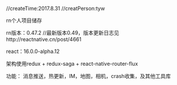 //createTime:2017.8.31
//creatPerson:tyw

rn个人项目储存

rn版本：0.47.2
//最新版本0.49，版本更新日志见http://reactnative.cn/post/4661

react：16.0.0-alpha.12

架构使用redux + redux-saga + react-native-router-flux

功能：
消息推送，热更新，IM，地图，相机，crash收集，及其他工具库
